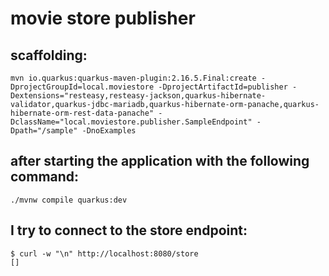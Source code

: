 # movie store publisher

## scaffolding:

```shell
mvn io.quarkus:quarkus-maven-plugin:2.16.5.Final:create -DprojectGroupId=local.moviestore -DprojectArtifactId=publisher -Dextensions="resteasy,resteasy-jackson,quarkus-hibernate-validator,quarkus-jdbc-mariadb,quarkus-hibernate-orm-panache,quarkus-hibernate-orm-rest-data-panache" -DclassName="local.moviestore.publisher.SampleEndpoint" -Dpath="/sample" -DnoExamples
```

## after starting the application with the following command:

```shell
./mvnw compile quarkus:dev
```

## I try to connect to the store endpoint:

```shell
$ curl -w "\n" http://localhost:8080/store
[]
```
